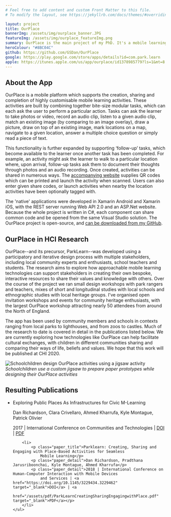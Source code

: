 ```yaml
---
# Feel free to add content and custom Front Matter to this file.
# To modify the layout, see https://jekyllrb.com/docs/themes/#overriding-theme-defaults

layout: project
title: OurPlace
bannerImg: /assets/img/ourplace_banner.JPG
featureImg: /assets/img/ourplace_featureImg.png
summary: OurPlace is the main project of my PhD. It's a mobile learning platform, designed to support communities in creating and sharing interactive learning activities about the places they care most about.
heroColour: "#8BC04C"
github: https://github.com/GSDan/OurPlace
google: https://play.google.com/store/apps/details?id=com.park.learn
apple: https://itunes.apple.com/us/app/ourplace/id1378985779?ls=1&mt=8
---
```


## About the App

OurPlace is a mobile platform which supports the creation, sharing and
completion of highly customisable mobile learning activities. These activities
are built by combining together bite-size modular tasks, which can each ask the
user to perform a particular action. Tasks can ask the learner to take photos or
video, record an audio clip, listen to a given audio clip, match an existing
image (by comparing to an image overlay), draw a picture, draw on top of an
existing image, mark locations on a map, navigate to a given location, answer a
multiple choice question or simply read a piece of text.

This functionality is further expanded by supporting ‘follow-up’ tasks, which
become available to the learner once another task has been completed. For
example, an activity might ask the learner to walk to a particular location
where, upon arrival, follow-up tasks ask them to document their thoughts through
photos and an audio recording. Once created, activities can be shared in
numerous ways. The [accompanying website](https://ourplace.app) supplies QR
codes which can be printed and launch the activity when scanned. Users can also
enter given share codes, or launch activities when nearby the location
activities have been optionally tagged with.

The 'native' applications were developed in Xamarin Android and Xamarin iOS,
with the REST server running Web API 2.0 and an ASP.Net website. Because the
whole project is written in C#, each component can share common code and be
opened from the same Visual Studio solution. The OurPlace project is
open-source, and [can be downloaded from my
GitHub](https://github.com/GSDan/OurPlace).

## OurPlace in HCI Research

OurPlace--and its precursor, ParkLearn--was developed using a participatory and
iterative design process with multiple stakeholders, including local community
experts and enthusiasts, school teachers and students. The research aims to
explore how approachable mobile learning technologies can support stakeholders
in creating their own bespoke, interactive resources to share their values and
knowledge with others. Over the course of the project we ran small design
workshops with park rangers and teachers, mixes of short and longitudinal
studies with local schools and ethnographic studies with local heritage groups.
I've organised open invitation workshops and events for community heritage
enthusiasts, with the largest OurPlace workshop attracting nearly 50 attendees
from around the North of England. 

The app has been used by community members and schools in contexts ranging from
local parks to lighthouses, and from zoos to castles. Much of the research to
date is covered in detail in the publications listed below. We are currently
exploring how technologies like OurPlace can help facilitate cultural exchanges,
with children in different communities sharing and comparing their ways of life,
beliefs and values. We hope that this work will be published at CHI 2020.

![Schoolchildren design OurPlace activities using a jigsaw
activity](/assets/img/ourplace_jigsaw.JPG) *Schoolchildren use a custom jigsaw
to prepare paper prototypes while designing their OurPlace activities*


## Resulting Publications

<ul class="paper_list">
        <li>
            <p class="paper_title">Exploring Public Places As Infrastructures for Civic M-Learning</p>
            <p class="paper_detail">Dan Richardson, Clara Crivellaro, Ahmed Kharrufa, Kyle Montague, Patrick Olivier</p>
            <p class="paper_detail">2017 | International Conference on Communities and Technologies | <a
                    href="https://doi.org/10.1145/3083671.3083678" target="_blank">DOI</a> | <a
                    href="/assets/pdf/ExploringPublicPlacesAsInfrastructuresForCivicMLearning.pdf"
                    target="_blank">PDF</a></p>
        </li>

        <li>
            <p class="paper_title">Parklearn: Creating, Sharing and Engaging with Place-Based Activities for Seamless
                Mobile Learning</p>
            <p class="paper_detail">Dan Richardson, Pradthana Jarusriboonchai, Kyle Montague, Ahmed Kharrufa</p>
            <p class="paper_detail">2018 | International Conference on Human-Computer Interaction with Mobile Devices
                and Services | <a href="https://doi.org/10.1145/3229434.3229462" target="_blank">DOI</a> | <a
                    href="/assets/pdf/ParkLearnCreatingSharingEngagingwithPlace.pdf" target="_blank">PDF</a></p>
        </li>
    </ul>